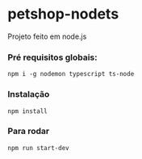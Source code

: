 # petshop-nodets

Projeto feito em node.js 

### Pré requisitos globais:
`npm i -g nodemon typescript ts-node`

### Instalação
`npm install`

### Para rodar
`npm run start-dev`